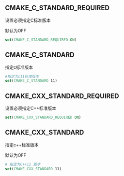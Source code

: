 ## CMAKE_C_STANDARD_REQUIRED
设置必须指定C标准版本

默认为OFF

```cmake
set(CMAKE_C_STANDARD_REQUIRED ON)
```

## CMAKE_C_STANDARD
指定c标准版本
```cmake
#指定为c11标准版本
set(CMAKE_C_STANDARD 11)
```

## CMAKE_CXX_STANDARD_REQUIRED
设置必须指定C++标准版本

```cmake
set(CMAKE_CXX_STANDARD_REQUIRED ON)
```

## CMAKE_CXX_STANDARD
指定c++标准版本

默认为OFF

```cmake
# 指定为C++11 版本
set(CMAKE_CXX_STANDARD 11)
```